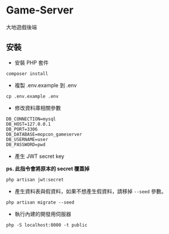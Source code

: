 # Game-Server
大地遊戲後端

## 安裝

+ 安裝 PHP 套件
```
composer install
```

+ 複製 .env.example 到 .env
```
cp .env.example .env
```

+ 修改資料庫相關參數
```
DB_CONNECTION=mysql
DB_HOST=127.0.0.1
DB_PORT=3306
DB_DATABASE=mopcon_gameserver
DB_USERNAME=user
DB_PASSWORD=pwd
```

+ 產生 JWT secret key

**ps. 此指令會將原本的 secret 覆蓋掉**
```
php artisan jwt:secret
```

+ 產生資料表與假資料，如果不想產生假資料，請移掉 `--seed` 參數。
```
php artisan migrate --seed
```

+ 執行內建的開發用伺服器
```
php -S localhost:8000 -t public
```

